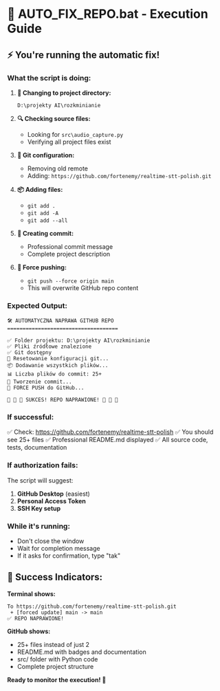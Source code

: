 # 🚀 AUTO_FIX_REPO.bat - Execution Guide

## ⚡ You're running the automatic fix!

### **What the script is doing:**

1. **📂 Changing to project directory:**
   ```
   D:\projekty AI\rozkminianie
   ```

2. **🔍 Checking source files:**
   - Looking for `src\audio_capture.py`
   - Verifying all project files exist

3. **🔧 Git configuration:**
   - Removing old remote
   - Adding: `https://github.com/fortenemy/realtime-stt-polish.git`

4. **📦 Adding files:**
   - `git add .`
   - `git add -A` 
   - `git add --all`

5. **💾 Creating commit:**
   - Professional commit message
   - Complete project description

6. **🚀 Force pushing:**
   - `git push --force origin main`
   - This will overwrite GitHub repo content

### **Expected Output:**

```
🛠️ AUTOMATYCZNA NAPRAWA GITHUB REPO
====================================

✅ Folder projektu: D:\projekty AI\rozkminianie
✅ Pliki źródłowe znalezione
✅ Git dostępny
🔧 Resetowanie konfiguracji git...
📦 Dodawanie wszystkich plików...
📊 Liczba plików do commit: 25+
💾 Tworzenie commit...
🚀 FORCE PUSH do GitHub...

🎉 🎉 🎉 SUKCES! REPO NAPRAWIONE! 🎉 🎉 🎉
```

### **If successful:**
✅ Check: https://github.com/fortenemy/realtime-stt-polish
✅ You should see 25+ files
✅ Professional README.md displayed
✅ All source code, tests, documentation

### **If authorization fails:**
The script will suggest:
1. **GitHub Desktop** (easiest)
2. **Personal Access Token**
3. **SSH Key setup**

### **While it's running:**
- Don't close the window
- Wait for completion message
- If it asks for confirmation, type "tak"

## 🎯 Success Indicators:

**Terminal shows:**
```
To https://github.com/fortenemy/realtime-stt-polish.git
 + [forced update] main -> main
✅ REPO NAPRAWIONE!
```

**GitHub shows:**
- 25+ files instead of just 2
- README.md with badges and documentation
- src/ folder with Python code
- Complete project structure

**Ready to monitor the execution! 🎯**
